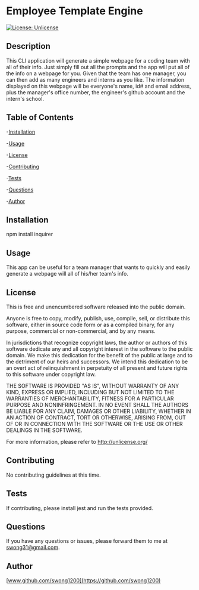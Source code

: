 # Employee Template Engine
[![License: Unlicense](https://img.shields.io/badge/license-Unlicense-blue.svg)](http://unlicense.org/)
## Description
This CLI application will generate a simple webpage for a coding team with all of their info.  Just simply fill out all the prompts and the app will put all of the info on a webpage for you.  Given that the team has one manager, you can then add as many engineers and interns as you like.  The information displayed on this webpage will be everyone's name, id# and email address, plus the manager's office number, the engineer's github account and the intern's school.
## Table of Contents
-[Installation](#installation)

-[Usage](#usage)

-[License](#license)

-[Contributing](#contributing)

-[Tests](#tests)

-[Questions](#questions)

-[Author](#author)
## Installation
npm install inquirer
## Usage
This app can be useful for a team manager that wants to quickly and easily generate a webpage will all of his/her team's info.
## License
This is free and unencumbered software released into the public domain.

Anyone is free to copy, modify, publish, use, compile, sell, or
distribute this software, either in source code form or as a compiled
binary, for any purpose, commercial or non-commercial, and by any
means.

In jurisdictions that recognize copyright laws, the author or authors
of this software dedicate any and all copyright interest in the
software to the public domain. We make this dedication for the benefit
of the public at large and to the detriment of our heirs and
successors. We intend this dedication to be an overt act of
relinquishment in perpetuity of all present and future rights to this
software under copyright law.

THE SOFTWARE IS PROVIDED "AS IS", WITHOUT WARRANTY OF ANY KIND,
EXPRESS OR IMPLIED, INCLUDING BUT NOT LIMITED TO THE WARRANTIES OF
MERCHANTABILITY, FITNESS FOR A PARTICULAR PURPOSE AND NONINFRINGEMENT.
IN NO EVENT SHALL THE AUTHORS BE LIABLE FOR ANY CLAIM, DAMAGES OR
OTHER LIABILITY, WHETHER IN AN ACTION OF CONTRACT, TORT OR OTHERWISE,
ARISING FROM, OUT OF OR IN CONNECTION WITH THE SOFTWARE OR THE USE OR
OTHER DEALINGS IN THE SOFTWARE.

For more information, please refer to <http://unlicense.org/>
## Contributing
No contributing guidelines at this time.
## Tests
If contributing, please install jest and run the tests provided.
## Questions
If you have any questions or issues, please forward them to me at swong31@gmail.com.
## Author
[www.github.com/swong1200](https://github.com/swong1200)
  